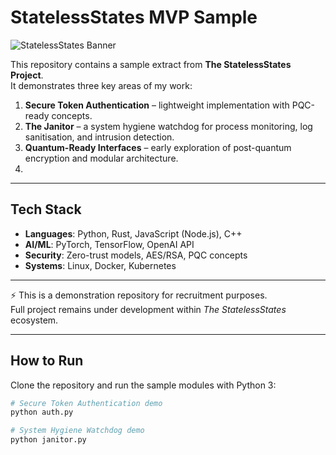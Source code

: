 # StatelessStates MVP Sample

![StatelessStates Banner](assets/banner.png)

This repository contains a sample extract from **The StatelessStates Project**.  
It demonstrates three key areas of my work:

1. **Secure Token Authentication** – lightweight implementation with PQC-ready concepts.  
2. **The Janitor** – a system hygiene watchdog for process monitoring, log sanitisation, and intrusion detection.  
3. **Quantum-Ready Interfaces** – early exploration of post-quantum encryption and modular architecture.
4. 

---

## Tech Stack
- **Languages**: Python, Rust, JavaScript (Node.js), C++  
- **AI/ML**: PyTorch, TensorFlow, OpenAI API  
- **Security**: Zero-trust models, AES/RSA, PQC concepts  
- **Systems**: Linux, Docker, Kubernetes  

---

⚡ This is a demonstration repository for recruitment purposes.  
Full project remains under development within *The StatelessStates* ecosystem.

---

## How to Run

Clone the repository and run the sample modules with Python 3:

```bash
# Secure Token Authentication demo
python auth.py

# System Hygiene Watchdog demo
python janitor.py
